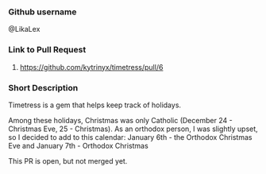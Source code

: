 ### Github username

@LikaLex

### Link to Pull Request

1. https://github.com/kytrinyx/timetress/pull/6

### Short Description

Timetress is a gem that helps keep track of holidays. 

Among these holidays, Christmas was only Catholic (December 24 - Christmas Eve, 25 - Christmas). As an orthodox person, I was slightly upset, so I decided to add  to this calendar: January 6th - the Orthodox Christmas Eve and January 7th - Orthodox Christmas

This PR is open, but not merged yet.
